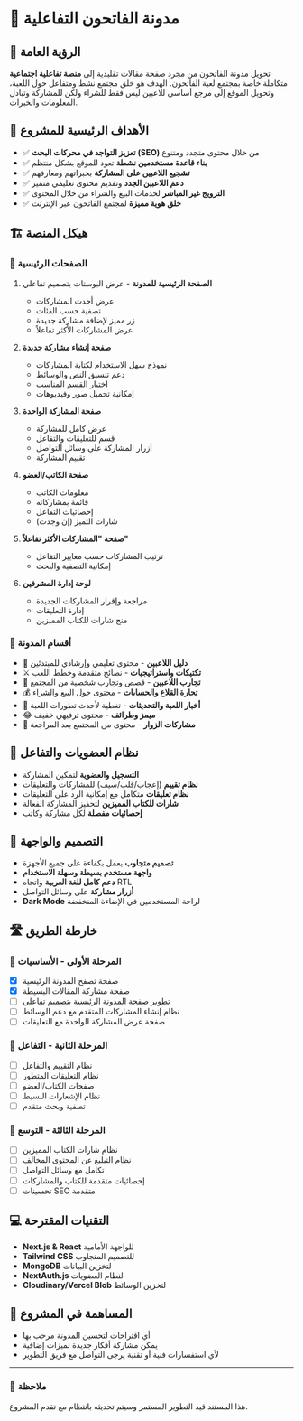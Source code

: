 # 📝 مدونة الفاتحون التفاعلية

## 🎯 الرؤية العامة
تحويل مدونة الفاتحون من مجرد صفحة مقالات تقليدية إلى **منصة تفاعلية اجتماعية** متكاملة خاصة بمجتمع لعبة الفاتحون. الهدف هو خلق مجتمع نشط ومتفاعل حول اللعبة، وتحويل الموقع إلى مرجع أساسي للاعبين ليس فقط للشراء ولكن للمشاركة وتبادل المعلومات والخبرات.

## 🧩 الأهداف الرئيسية للمشروع

- ✅ **تعزيز التواجد في محركات البحث (SEO)** من خلال محتوى متجدد ومتنوع
- ✅ **بناء قاعدة مستخدمين نشطة** تعود للموقع بشكل منتظم
- ✅ **تشجيع اللاعبين على المشاركة** بخبراتهم ومعارفهم
- ✅ **دعم اللاعبين الجدد** وتقديم محتوى تعليمي متميز
- ✅ **الترويج غير المباشر** لخدمات البيع والشراء من خلال المحتوى
- ✅ **خلق هوية مميزة** لمجتمع الفاتحون عبر الإنترنت

## 🏗️ هيكل المنصة

### 🧱 الصفحات الرئيسية

1. **الصفحة الرئيسية للمدونة** - عرض البوستات بتصميم تفاعلي
   - عرض أحدث المشاركات
   - تصفية حسب الفئات
   - زر مميز لإضافة مشاركة جديدة
   - عرض المشاركات الأكثر تفاعلاً

2. **صفحة إنشاء مشاركة جديدة**
   - نموذج سهل الاستخدام لكتابة المشاركات
   - دعم تنسيق النص والوسائط
   - اختيار القسم المناسب
   - إمكانية تحميل صور وفيديوهات

3. **صفحة المشاركة الواحدة**
   - عرض كامل للمشاركة
   - قسم للتعليقات والتفاعل
   - أزرار المشاركة على وسائل التواصل
   - تقييم المشاركة

4. **صفحة الكاتب/العضو**
   - معلومات الكاتب
   - قائمة بمشاركاته
   - إحصائيات التفاعل
   - شارات التميز (إن وجدت)

5. **صفحة "المشاركات الأكثر تفاعلاً"**
   - ترتيب المشاركات حسب معايير التفاعل
   - إمكانية التصفية والبحث

6. **لوحة إدارة المشرفين**
   - مراجعة وإقرار المشاركات الجديدة
   - إدارة التعليقات
   - منح شارات للكتاب المميزين

### 📑 أقسام المدونة

- 📘 **دليل اللاعبين** - محتوى تعليمي وإرشادي للمبتدئين
- ⚔️ **تكتيكات واستراتيجيات** - نصائح متقدمة وخطط اللعب
- 📝 **تجارب اللاعبين** - قصص وتجارب شخصية من المجتمع
- 💰 **تجارة القلاع والحسابات** - محتوى حول البيع والشراء
- 📰 **أخبار اللعبة والتحديثات** - تغطية لأحدث تطورات اللعبة
- 😂 **ميمز وطرائف** - محتوى ترفيهي خفيف
- 🔄 **مشاركات الزوار** - محتوى من المجتمع بعد المراجعة

## 👤 نظام العضويات والتفاعل

- **التسجيل والعضوية** لتمكين المشاركة
- **نظام تقييم** (إعجاب/قلب/سيف) للمشاركات والتعليقات
- **نظام تعليقات** متكامل مع إمكانية الرد على التعليقات
- **شارات للكتاب المميزين** لتحفيز المشاركة الفعالة
- **إحصائيات مفصلة** لكل مشاركة وكاتب

## 🎨 التصميم والواجهة

- **تصميم متجاوب** يعمل بكفاءة على جميع الأجهزة
- **واجهة مستخدم بسيطة وسهلة الاستخدام**
- **دعم كامل للغة العربية** واتجاه RTL
- **أزرار مشاركة** على وسائل التواصل
- **Dark Mode** لراحة المستخدمين في الإضاءة المنخفضة

## 🛣️ خارطة الطريق

### 🚀 المرحلة الأولى - الأساسيات
- [x] صفحة تصفح المدونة الرئيسية
- [x] صفحة مشاركة المقالات البسيطة
- [ ] تطوير صفحة المدونة الرئيسية بتصميم تفاعلي
- [ ] نظام إنشاء المشاركات المتقدم مع دعم الوسائط
- [ ] صفحة عرض المشاركة الواحدة مع التعليقات

### 🚀 المرحلة الثانية - التفاعل
- [ ] نظام التقييم والتفاعل
- [ ] نظام التعليقات المتطور
- [ ] صفحات الكتاب/العضو
- [ ] نظام الإشعارات البسيط
- [ ] تصفية وبحث متقدم

### 🚀 المرحلة الثالثة - التوسع
- [ ] نظام شارات الكتاب المميزين
- [ ] نظام التبليغ عن المحتوى المخالف
- [ ] تكامل مع وسائل التواصل
- [ ] إحصائيات متقدمة للكتاب والمشاركات
- [ ] تحسينات SEO متقدمة

## 💻 التقنيات المقترحة

- **Next.js & React** للواجهة الأمامية
- **Tailwind CSS** للتصميم المتجاوب
- **MongoDB** لتخزين البيانات
- **NextAuth.js** لنظام العضويات
- **Cloudinary/Vercel Blob** لتخزين الوسائط

## 🤝 المساهمة في المشروع

- أي اقتراحات لتحسين المدونة مرحب بها
- يمكن مشاركة أفكار جديدة لميزات إضافية
- لأي استفسارات فنية أو تقنية يرجى التواصل مع فريق التطوير

---

### 📌 ملاحظة
هذا المستند قيد التطوير المستمر وسيتم تحديثه بانتظام مع تقدم المشروع.
